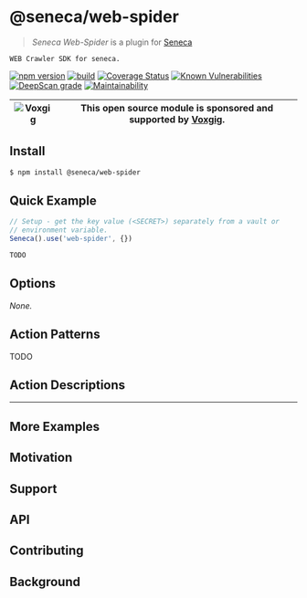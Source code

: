 # @seneca/web-spider

> _Seneca Web-Spider_ is a plugin for [Seneca](http://senecajs.org)

    WEB Crawler SDK for seneca.

[![npm version](https://img.shields.io/npm/v/@seneca/web-spider.svg)](https://npmjs.com/package/@seneca/web-spider)
[![build](https://github.com/senecajs/seneca-web-spider/actions/workflows/build.yml/badge.svg)](https://github.com/senecajs/seneca-web-spider/actions/workflows/build.yml)
[![Coverage Status](https://coveralls.io/repos/github/senecajs/seneca-web-spider/badge.svg?branch=main)](https://coveralls.io/github/senecajs/seneca-web-spider?branch=main)
[![Known Vulnerabilities](https://snyk.io/test/github/senecajs/seneca-web-spider/badge.svg)](https://snyk.io/test/github/senecajs/seneca-web-spider)
[![DeepScan grade](https://deepscan.io/api/teams/5016/projects/20872/branches/581541/badge/grade.svg)](https://deepscan.io/dashboard#view=project&tid=5016&pid=20872&bid=581541)
[![Maintainability](https://api.codeclimate.com/v1/badges/8242b80adb8acb685afd/maintainability)](https://codeclimate.com/github/senecajs/seneca-web-spider/maintainability)

| ![Voxgig](https://www.voxgig.com/res/img/vgt01r.png) | This open source module is sponsored and supported by [Voxgig](https://www.voxgig.com). |
| ---------------------------------------------------- | --------------------------------------------------------------------------------------- |

## Install

```sh
$ npm install @seneca/web-spider
```

## Quick Example

```js
// Setup - get the key value (<SECRET>) separately from a vault or
// environment variable.
Seneca().use('web-spider', {})

TODO
```

<!--START:options-->

## Options

_None._

<!--END:options-->

<!--START:action-list-->


## Action Patterns

TODO

<!--END:action-list-->

<!--START:action-desc-->


## Action Descriptions

----------


<!--END:action-desc-->

## More Examples

## Motivation

## Support

## API

## Contributing

## Background
